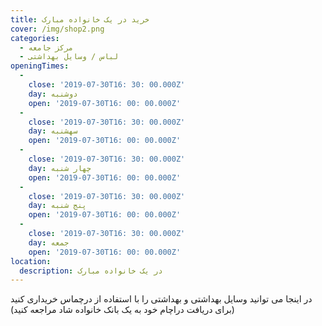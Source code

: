 ```yaml
---
title: خرید در یک خانواده مبارک
cover: /img/shop2.png
categories:
  - مرکز جامعه
  - لباس / وسایل بهداشتی
openingTimes:
  - 
    close: '2019-07-30T16: 30: 00.000Z'
    day: دوشنبه
    open: '2019-07-30T16: 00: 00.000Z'
  - 
    close: '2019-07-30T16: 30: 00.000Z'
    day: سهشنبه
    open: '2019-07-30T16: 00: 00.000Z'
  - 
    close: '2019-07-30T16: 30: 00.000Z'
    day: چهار شنبه
    open: '2019-07-30T16: 00: 00.000Z'
  - 
    close: '2019-07-30T16: 30: 00.000Z'
    day: پنج شنبه
    open: '2019-07-30T16: 00: 00.000Z'
  - 
    close: '2019-07-30T16: 30: 00.000Z'
    day: جمعه
    open: '2019-07-30T16: 00: 00.000Z'
location:
  description: در یک خانواده مبارک
---
```


در اینجا می توانید وسایل بهداشتی و بهداشتی را با استفاده از درچماس خریداری کنید (برای دریافت دراچام خود به یک بانک خانواده شاد مراجعه کنید)